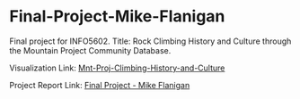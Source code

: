 # Final-Project-Mike-Flanigan
Final project for INFO5602. Title: Rock Climbing History and Culture through the Mountain Project Community Database.

Visualization Link:
[Mnt-Proj-Climbing-History-and-Culture](https://github.com/INFO-4602-5602/Final-Project-Mike-Flanigan/blob/Mnt-Proj-Climbing-History-and-Culture.html)

Project Report Link:
[Final Project - Mike Flanigan](https://github.com/INFO-4602-5602/Final-Project-Mike-Flanigan/blob/Formatted-Final-Write-Up-Mike-Flanigan.pdf)
